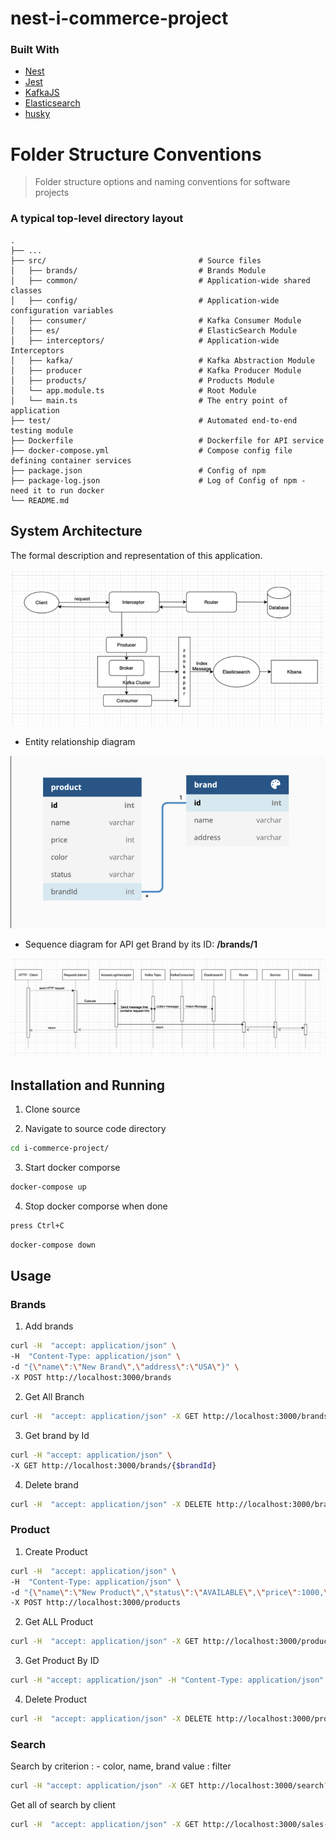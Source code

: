 # nest-i-commerce-project
### Built With
* [Nest](https://github.com/nestjs/nest)
* [Jest](https://github.com/facebook/jest)
* [KafkaJS](https://github.com/tulios/kafkajs)
* [Elasticsearch](https://www.npmjs.com/package/@elastic/elasticsearch)
* [husky](https://github.com/typicode/husky)

Folder Structure Conventions
============================

> Folder structure options and naming conventions for software projects
### A typical top-level directory layout
    .
    ├── ...
    ├── src/                                  # Source files
    │   ├── brands/                           # Brands Module
    │   ├── common/                           # Application-wide shared classes
    │   ├── config/                           # Application-wide configuration variables
    │   ├── consumer/                         # Kafka Consumer Module
    │   ├── es/                               # ElasticSearch Module
    │   ├── interceptors/                     # Application-wide Interceptors
    │   ├── kafka/                            # Kafka Abstraction Module
    │   ├── producer                          # Kafka Producer Module
    │   ├── products/                         # Products Module
    │   └── app.module.ts                     # Root Module
    │   └── main.ts                           # The entry point of application
    ├── test/                                 # Automated end-to-end testing module
    ├── Dockerfile                            # Dockerfile for API service
    ├── docker-compose.yml                    # Compose config file defining container services
    ├── package.json                          # Config of npm
    ├── package-log.json                      # Log of Config of npm -  need it to run docker
    └── README.md

## System Architecture

The formal description and representation of this application.

<img src="_img/system.jpg" alt="System" />

* Entity relationship diagram

<img src="_img/entityRelationship.jpg" alt="System Components" />

* Sequence diagram for API get Brand by its ID: <b>/brands/1</b>

<img src="_img/sequenceDiagram.jpg" alt="Sequence Diagram" />


## Installation and Running

1. Clone source

2. Navigate to source code directory
```sh
cd i-commerce-project/
```

3. Start docker comporse
```sh
docker-compose up
```

4. Stop docker comporse when done
```sh
press Ctrl+C
```

```sh
docker-compose down
```

## Usage

### Brands
1. Add brands
```sh
curl -H  "accept: application/json" \
-H  "Content-Type: application/json" \
-d "{\"name\":\"New Brand\",\"address\":\"USA\"}" \
-X POST http://localhost:3000/brands
```

2. Get All Branch
```sh
curl -H  "accept: application/json" -X GET http://localhost:3000/brands
```

3. Get brand by Id
```sh
curl -H "accept: application/json" \
-X GET http://localhost:3000/brands/{$brandId}
```

4. Delete brand
```sh
curl -H  "accept: application/json" -X DELETE http://localhost:3000/brands/${brandId}
```

### Product

1. Create Product
```sh
curl -H  "accept: application/json" \
-H  "Content-Type: application/json" \
-d "{\"name\":\"New Product\",\"status\":\"AVAILABLE\",\"price\":1000,\"color\":\"red\",\"brandId\":${brandId}}"\
-X POST http://localhost:3000/products
```

2. Get ALL Product
```sh
curl -H  "accept: application/json" -X GET http://localhost:3000/products
```

3. Get Product By ID
```sh
curl -H "accept: application/json" -H "Content-Type: application/json" -X GET http://localhost:3000/products/{$productId}
```

4. Delete Product
```sh
curl -H  "accept: application/json" -X DELETE http://localhost:3000/products/${productId}
```

### Search

Search by
criterion : - color, name, brand
value : filter
```sh
curl -H "accept: application/json" -X GET http://localhost:3000/search?criterion=color&value=red
```

Get all of search by client
```sh
curl -H  "accept: application/json" -X GET http://localhost:3000/sales-topic
```